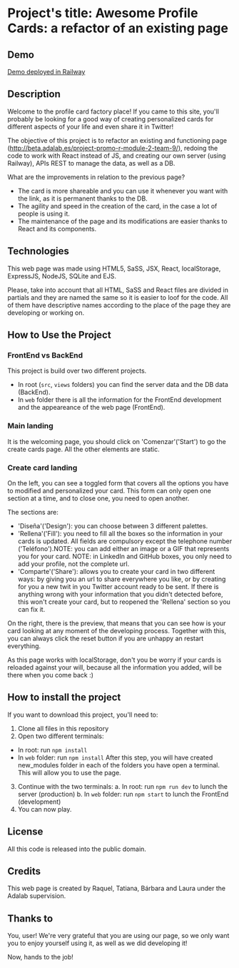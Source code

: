 # Project's title: Awesome Profile Cards: a refactor of an existing page

## Demo

[Demo deployed in Railway](http://react-refactor-challenge-production.up.railway.app)

## Description

Welcome to the profile card factory place! If you came to this site, you'll probably be looking for a good way of creating personalized cards for different aspects of your life and even share it in Twitter!

The objective of this project is to refactor an existing and functioning page (http://beta.adalab.es/project-promo-r-module-2-team-9/), redoing the code to work with React instead of JS, and creating our own server (using Railway), APIs REST to manage the data, as well as a DB.

What are the improvements in relation to the previous page?

- The card is more shareable and you can use it whenever you want with the link, as it is permanent thanks to the DB.
- The agility and speed in the creation of the card, in the case a lot of people is using it.
- The maintenance of the page and its modifications are easier thanks to React and its components.

## Technologies

This web page was made using HTML5, SaSS, JSX, React, localStorage, ExpressJS, NodeJS, SQLite and EJS.

Please, take into account that all HTML, SaSS and React files are divided in partials and they are named the same so it is easier to loof for the code. All of them have descriptive names according to the place of the page they are developing or working on.

## How to Use the Project

### FrontEnd vs BackEnd

This project is build over two different projects.

- In root (`src`, `views` folders) you can find the server data and the DB data (BackEnd).
- In `web` folder there is all the information for the FrontEnd development and the appeareance of the web page (FrontEnd).

### Main landing

It is the welcoming page, you should click on 'Comenzar'('Start') to go the create cards page. All the other elements are static.

### Create card landing

On the left, you can see a toggled form that covers all the options you have to modified and personalized your card. This form can only open one section at a time, and to close one, you need to open another.

The sections are:

- 'Diseña'('Design'): you can choose between 3 different palettes.
- 'Rellena'('Fill'): you need to fill all the boxes so the information in your cards is updated. All fields are compulsory except the telephone number ('Teléfono').NOTE: you can add either an image or a GIF that represents you for your card. NOTE: in LinkedIn and GitHub boxes, you only need to add your profile, not the complete url.
- 'Comparte'('Share'): allows you to create your card in two different ways: by giving you an url to share everywhere you like, or by creating for you a new twit in you Twitter account ready to be sent. If there is anything wrong with your information that you didn't detected before, this won't create your card, but to reopened the 'Rellena' section so you can fix it.

On the right, there is the preview, that means that you can see how is your card looking at any moment of the developing process. Together with this, you can always click the reset button if you are unhappy an restart everything.

As this page works with localStorage, don't you be worry if your cards is reloaded against your will, because all the information you added, will be there when you come back :)

## How to install the project

If you want to download this project, you'll need to:

1. Clone all files in this repository
2. Open two different terminals:

- In root: run `npm install`
- In `web` folder: run `npm install`
  After this step, you will have created new_modules folder in each of the folders you have open a terminal. This will allow you to use the page.

3. Continue with the two terminals:
   a. In root: run `npm run dev` to lunch the server (production)
   b. In `web` folder: run `npm start` to lunch the FrontEnd (development)
4. You can now play.

## License

All this code is released into the public domain.

## Credits

This web page is created by Raquel, Tatiana, Bárbara and Laura under the Adalab supervision.

## Thanks to

You, user! We're very grateful that you are using our page, so we only want you to enjoy yourself using it, as well as we did developing it!

Now, hands to the job!
